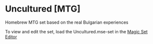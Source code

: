 # Uncultured [MTG]
Homebrew MTG set based on the real Bulgarian experiences

To view and edit the set, load the Uncultured.mse-set in the [Magic Set Editor](https://drive.google.com/open?id=1KZjYdWVPqGv3gkwmZmGEWvipKnzdXBSM)